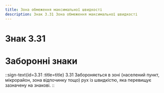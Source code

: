 ```yaml
---
title: Зона обмеження максимальної швидкості
description: Знак 3.31 Зона обмеження максимальної швидкості
---
```

# Знак 3.31
# Заборонні знаки
::sign-text{id=3.31 :title=title}
3.31 Забороняється в зоні (населений пункт, мікрорайон, зона відпочинку тощо) рух із швидкістю, яка перевищує зазначену на знакові.
::